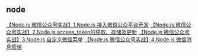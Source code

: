 ## node

[【Node.js 微信公众号实战】1.Node.js 接入微信公众平台开发][1]
[【Node.js 微信公众号实战】2.Node.js access_token的获取、存储及更新][2]
[【Node.js 微信公众号实战】3.Node.js 自定义微信菜单][3]
[【Node.js 微信公众号实战】4.Node.js 微信消息管理][4]



[1]: https://cnodejs.org/topic/59294bff9e32cc84569a746a
[2]: https://cnodejs.org/topic/5933d125739a92064a1bd4b6
[3]: https://cnodejs.org/topic/593668946b7ebe7e2979d8c6
[4]: https://cnodejs.org/topic/5939fa64d3575f1303de3aab
